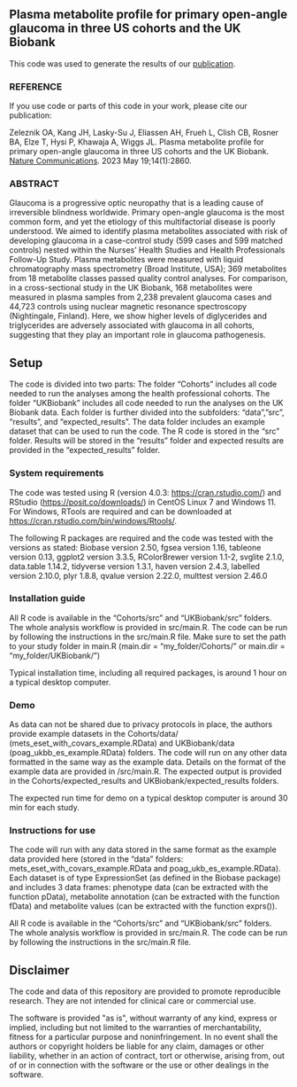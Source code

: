 ## Plasma metabolite profile for primary open-angle glaucoma in three US cohorts and the UK Biobank

This code was used to generate the results of our [publication](https://www.nature.com/articles/s41467-023-38466-w). 

### REFERENCE
If you use code or parts of this code in your work, please cite our publication:

Zeleznik OA, Kang JH, Lasky-Su J, Eliassen AH, Frueh L, Clish CB, Rosner BA, Elze T, Hysi P, Khawaja A, Wiggs JL. Plasma metabolite profile for primary open-angle glaucoma in three US cohorts and the UK Biobank. [Nature Communications](https://www.nature.com/articles/s41467-023-38466-w). 2023 May 19;14(1):2860. 

### ABSTRACT

Glaucoma is a progressive optic neuropathy that is a leading cause of irreversible blindness worldwide. 
Primary open-angle glaucoma is the most common form, and yet the etiology of this multifactorial disease 
is poorly understood. We aimed to identify plasma metabolites associated with risk of developing glaucoma 
in a case-control study (599 cases and 599 matched controls) nested within the Nurses’ Health Studies and 
Health Professionals Follow-Up Study. Plasma metabolites were measured with liquid chromatography mass 
spectrometry (Broad Institute, USA); 369 metabolites from 18 metabolite classes passed quality control 
analyses. For comparison, in a cross-sectional study in the UK Biobank, 168 metabolites were measured 
in plasma samples from 2,238 prevalent glaucoma cases and 44,723 controls using nuclear magnetic resonance 
spectroscopy (Nightingale, Finland). Here, we show higher levels of diglycerides and triglycerides are 
adversely associated with glaucoma in all cohorts, suggesting that they play an important role in 
glaucoma pathogenesis.

## Setup

The code is divided into two parts: The folder “Cohorts” includes all code needed 
to run the analyses among the health professional cohorts. The folder “UKBiobank” 
includes all code needed to run the analyses on the UK Biobank data. Each folder 
is further divided into the subfolders: “data”,”src”, “results”, and “expected_results”. 
The data folder includes an example dataset that can be used to run the code. 
The R code is stored in the “src” folder. Results will be stored in the “results” 
folder and expected results are provided in the “expected_results” folder.

### System requirements

The code was tested using R (version 4.0.3: https://cran.rstudio.com/) and 
RStudio (https://posit.co/downloads/) in CentOS Linux 7 and Windows 11. For Windows, 
RTools are required and can be downloaded at https://cran.rstudio.com/bin/windows/Rtools/.

The following R packages are required and the code was tested with the versions as stated: 
Biobase version 2.50, fgsea version 1.16, tableone version 0.13,  ggplot2 version 3.3.5, 
RColorBrewer version 1.1-2, svglite 2.1.0, data.table 1.14.2, tidyverse version 1.3.1, 
haven version 2.4.3, labelled version 2.10.0, plyr 1.8.8, qvalue version 2.22.0, 
multtest version 2.46.0

### Installation guide

All R code is available in the “Cohorts/src” and “UKBiobank/src” folders. The whole analysis workflow is provided in 
src/main.R. The code can be run by following the instructions in the src/main.R file. 
Make sure to set the path to your study folder in main.R (main.dir = “my_folder/Cohorts/” 
or main.dir = “my_folder/UKBiobank/”)

Typical installation time, including all required packages, is around 1 hour on a typical 
desktop computer.

### Demo

As data can not be shared due to privacy protocols in place, the authors provide example 
datasets in the Cohorts/data/ (mets_eset_with_covars_example.RData) and UKBiobank/data 
(poag_ukbb_es_example.RData) folders. The code will run on any other data formatted in 
the same way as the example data. Details on the format of the example data are provided 
in /src/main.R. The expected output is provided in the Cohorts/expected_results and 
UKBiobank/expected_results folders.

The expected run time for demo on a typical desktop computer is around 30 min for each study. 

### Instructions for use

The code will run with any data stored in the same format as the example data provided here 
(stored in the “data” folders: mets_eset_with_covars_example.RData and poag_ukb_es_example.RData). 
Each dataset is of type ExpressionSet (as defined in the Biobase package) and includes 3 
data frames: phenotype data (can be extracted with the function pData), metabolite 
annotation (can be extracted with the function fData) and metabolite values (can be extracted 
with the function exprs()).

All R code is available in the “Cohorts/src” and “UKBiobank/src” folders. The whole analysis workflow 
is provided in src/main.R. The code can be run by following the instructions in the src/main.R file.

## Disclaimer

The code and data of this repository are provided to promote reproducible research. They are not intended for clinical care or commercial use.

The software is provided "as is", without warranty of any kind, express or implied, including but not limited to the warranties of merchantability, fitness for a particular purpose and noninfringement. In no event shall the authors or copyright holders be liable for any claim, damages or other liability, whether in an action of contract, tort or otherwise, arising from, out of or in connection with the software or the use or other dealings in the software.
